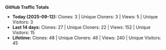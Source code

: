 
**GitHub Traffic Totals**

- **Today (2025-09-12):** Clones: 3 | Unique Cloners: 3 | Views: 5 | Unique Visitors: 3
- **Last 14 days:** Clones: 27 | Unique Cloners: 22 | Views: 152 | Unique Visitors: 15
- **Lifetime:** Clones: 48 | Unique Cloners: 46 | Views: 240 | Unique Visitors: 45
